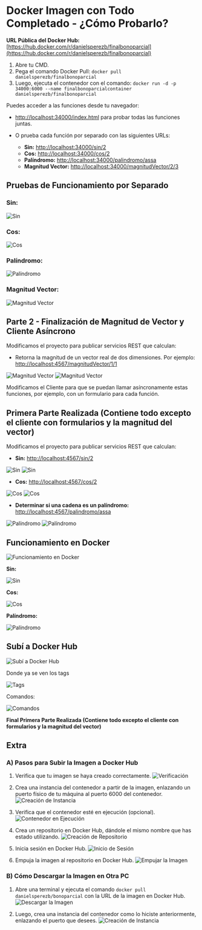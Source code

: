 # Docker Imagen con Todo Completado - ¿Cómo Probarlo?

**URL Pública del Docker Hub:** [https://hub.docker.com/r/danielsperezb/finalbonoparcial](https://hub.docker.com/r/danielsperezb/finalbonoparcial)

1. Abre tu CMD.
2. Pega el comando Docker Pull: `docker pull danielsperezb/finalbonoparcial`
3. Luego, ejecuta el contenedor con el comando: `docker run -d -p 34000:6000 --name finalbonoparcialcontainer danielsperezb/finalbonoparcial`

Puedes acceder a las funciones desde tu navegador:

- [http://localhost:34000/index.html](http://localhost:34000/index.html) para probar todas las funciones juntas.
- O prueba cada función por separado con las siguientes URLs:

  - **Sin:** [http://localhost:34000/sin/2](http://localhost:34000/sin/2)
  - **Cos:** [http://localhost:34000/cos/2](http://localhost:34000/cos/2)
  - **Palíndromo:** [http://localhost:34000/palindromo/assa](http://localhost:34000/palindromo/assa)
  - **Magnitud Vector:** [http://localhost:34000/magnitudVector/2/3](http://localhost:34000/magnitudVector/2/3)

## Pruebas de Funcionamiento por Separado

### Sin:

![Sin](https://github.com/danielsperezb/BonoParcialArep/assets/101849347/2ff71f78-c566-4a20-940e-73eed7c40f03)

### Cos:

![Cos](https://github.com/danielsperezb/BonoParcialArep/assets/101849347/551e2272-a721-4705-a94b-0dbd77d7a43b)

### Palíndromo:

![Palíndromo](https://github.com/danielsperezb/BonoParcialArep/assets/101849347/bee5903a-6edc-4160-b17f-53c341a15622)

### Magnitud Vector:

![Magnitud Vector](https://github.com/danielsperezb/BonoParcialArep/assets/101849347/feacca08-2e16-4045-b654-bca579aa18cd)

## Parte 2 - Finalización de Magnitud de Vector y Cliente Asíncrono

Modificamos el proyecto para publicar servicios REST que calculan:

- Retorna la magnitud de un vector real de dos dimensiones. Por ejemplo: [http://localhost:4567/magnitudVector/1/1](http://localhost:4567/magnitudVector/1/1)

![Magnitud Vector](https://github.com/danielsperezb/BonoParcialArep/assets/101849347/54a4a61b-877c-40d3-945e-26580c8005f8)
![Magnitud Vector](https://github.com/danielsperezb/BonoParcialArep/assets/101849347/a0e0d238-9519-4374-a512-bfba9d2c4942)

Modificamos el Cliente para que se puedan llamar asíncronamente estas funciones, por ejemplo, con un formulario para cada función.

## Primera Parte Realizada (Contiene todo excepto el cliente con formularios y la magnitud del vector)

Modificamos el proyecto para publicar servicios REST que calculan:

- **Sin:** [http://localhost:4567/sin/2](http://localhost:4567/sin/2)

![Sin](https://github.com/danielsperezb/BonoParcialArep/assets/101849347/b176e4a3-6a64-4af9-be35-f6b10a2d1577)
![Sin](https://github.com/danielsperezb/BonoParcialArep/assets/101849347/def8af36-03b2-4f50-ac4a-c3fb39444166)

- **Cos:** [http://localhost:4567/cos/2](http://localhost:4567/cos/2)

![Cos](https://github.com/danielsperezb/BonoParcialArep/assets/101849347/2320080f-ef90-4d01-bb89-ff5c7c6fc0df)
![Cos](https://github.com/danielsperezb/BonoParcialArep/assets/101849347/1824602d-c4e2-485e-9b61-45b73df055b4)

- **Determinar si una cadena es un palíndromo:** [http://localhost:4567/palindromo/assa](http://localhost:4567/palindromo/assa)

![Palíndromo](https://github.com/danielsperezb/BonoParcialArep/assets/101849347/1114737d-b2f9-4c09-a39e-80cec0272835)
![Palíndromo](https://github.com/danielsperezb/BonoParcialArep/assets/101849347/bd27a604-0cec-4e81-a6e5-31f1ea71ff6a)

## Funcionamiento en Docker

![Funcionamiento en Docker](https://github.com/danielsperezb/BonoParcialArep/assets/101849347/1953a4df-99b8-4126-ab37-fd1e38419c3d)

**Sin:**

![Sin](https://github.com/danielsperezb/BonoParcialArep/assets/101849347/5c210e27-01e0-4c42-8d34-6859508b0ba7)

**Cos:**

![Cos](https://github.com/danielsperezb/BonoParcialArep/assets/101849347/5caa9b28-e076-4c54-bba8-2824e6e5ae03)

**Palíndromo:**

![Palíndromo](https://github.com/danielsperezb/BonoParcialArep/assets/101849347/f92fc527-ac66-4c5f-b658-0ffe9fa13884)

## Subí a Docker Hub

![Subí a Docker Hub](https://github.com/danielsperezb/BonoParcialArep/assets/101849347/91042833-d1f3-479e-bb2a-b29f4224db60)

Donde ya se ven los tags

![Tags](https://github.com/danielsperezb/BonoParcialArep/assets/101849347/b50c33c4-b25f-47a7-9fe3-e3db03fd25d3)

Comandos:

![Comandos](https://github.com/danielsperezb/BonoParcialArep/assets/101849347/cd6d74ab-c3a8-492c-82e3-66737fb636c6)

**Final Primera Parte Realizada (Contiene todo excepto el cliente con formularios y la magnitud del vector)**

## Extra

### A) Pasos para Subir la Imagen a Docker Hub

1. Verifica que tu imagen se haya creado correctamente.
   ![Verificación](https://github.com/danielsperezb/BonoParcialArep/assets/101849347/835544de-66c0-4f33-89a9-71e15ff1e4d3)

2. Crea una instancia del contenedor a partir de la imagen, enlazando un puerto físico de tu máquina al puerto 6000 del contenedor.
   ![Creación de Instancia](https://github.com/danielsperezb/BonoParcialArep/assets/101849347/a041b350-6ed1-4fff-b50c-3fbf03748c76)

3. Verifica que el contenedor esté en ejecución (opcional).
   ![Contenedor en Ejecución](https://github.com/danielsperezb/BonoParcialArep/assets/101849347/47a92356-365a-4256-a7be-51e92933fe04)

4. Crea un repositorio en Docker Hub, dándole el mismo nombre que has estado utilizando.
   ![Creación de Repositorio](https://github.com/danielsperezb/BonoParcialArep/assets/101849347/d5b641a9-558f-46f9-9205-56e0e17dd9c4)

5. Inicia sesión en Docker Hub.
   ![Inicio de Sesión](https://github.com/danielsperezb/BonoParcialArep/assets/101849347/c4a20225-d1fe-4509-90eb-abfd686427ad)

6. Empuja la imagen al repositorio en Docker Hub.
   ![Empujar la Imagen](https://github.com/danielsperezb/BonoParcialArep/assets/101849347/2cbe607b-f94d-4051-9041-bbd986acb3bc)

### B) Cómo Descargar la Imagen en Otra PC

1. Abre una terminal y ejecuta el comando `docker pull danielsperezb/bonoparcial` con la URL de la imagen en Docker Hub.
   ![Descargar la Imagen](https://github.com/danielsperezb/BonoParcialArep/assets/101849347/d46af293-1ce2-404e-add5-4f61858d5c42)

2. Luego, crea una instancia del contenedor como lo hiciste anteriormente, enlazando el puerto que desees.
   ![Creación de Instancia](https://github.com/danielsperezb/BonoParcialArep/assets/101849347/0a112e1a-f682-4de0-afc2-771888b75b4b)
